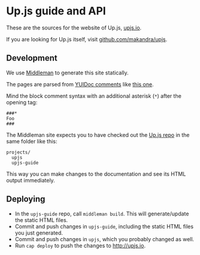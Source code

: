 # Up.js guide and API

These are the sources for the website of Up.js, [upjs.io](http://upjs.io).

If you are looking for Up.js itself, visit [github.com/makandra/upjs](https://github.com/makandra/upjs).


## Development

We use [Middleman](https://middlemanapp.com/) to generate this site statically.

The pages are parsed from [YUIDoc comments](http://yui.github.io/yuidoc/syntax/) like [this one](https://github.com/makandra/upjs/blob/9e12839106b25f8428684a8ba3b4162d3f03038e/lib/assets/javascripts/up/flow.js.coffee#L31).

Mind the block comment syntax with an additional asterisk (`*`) after the opening tag:

    ###*
    Foo
    ###

The Middleman site expects you to have checked out the [Up.js repo](https://github.com/makandra/upjs) in the same folder like this:

```
projects/
  upjs
  upjs-guide
```

This way you can make changes to the documentation and see its HTML output immediately.


## Deploying

- In the `upjs-guide` repo, call `middleman build`. This will generate/update the static HTML files.
- Commit and push changes in `upjs-guide`, including the static HTML files you just generated.
- Commit and push changes in `upjs`, which you probably changed as well.
- Run `cap deploy` to push the changes to <http://upjs.io>.

